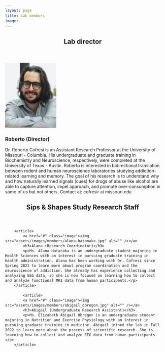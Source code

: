 ```yaml
---
layout: page
title: Lab members
image: 
---
```


<section>
	<header class="major">
		<h2>Lab director</h2>
	</header>
	
	
<div class="posts">
		<article>
			<a href="#" class="image"><img src="assets/images/members/roberto_cofresi.png" alt="" /></a>
			<h3>Roberto (Director)</h3>
			<p>Dr. Roberto Cofresí is an Assistant Research Professor at the University of Missouri - Columbia. His undergraduate and graduate training in Biochemistry and Neuroscience, respectively, were completed at the University of Texas - Austin. Roberto is interested in  bidirectional translation between rodent and human neuroscience laboratories studying addiction-related learning and memory. The goal of his research is to understand why and how naturally learned signals (cues) for drugs of abuse like alcohol are able to capture attention, impel approach, and promote over-consumption in some of us but not others. Contact at: cofresir at missouri.edu</p>
		</article>
		
</div>
</section>
		
		
		
		
<section>
	<header class="major">
		<h2>Sips & Shapes Study Research Staff </h2>
	</header>
	
<div class="posts">

		<article>
			<a href="#" class="image"><img src="assets/images/members/alana-hatanaka.jpg" alt="" /></a>
			<h3>Alana (Research Coordinator)</h3>
			<p>Ms. Alana Hatanaka is an undergraduate student majoring in Health Sciences with an interest in pursuing graduate training in health administration. Alana has been working with Dr. Cofresi since Spring 2023 to learn more about program coordination and the neuroscience of addiction. She already has experience collecting and analyzing EEG data, so she is now focused on learning how to collect and analyze functional MRI data from human participants.</p>
		</article>
		
			<article>
			<a href="#" class="image"><img src="assets/images/members/abigail_obregon.jpg" alt="" /></a>
			<h3>Abigail (Undergraduate Research Assistant)</h3>
			<p>Ms. Elizabeth Abigail Obregon is an undergraduate student majoring in Nutrition and Exercise Physiology with an interest in pursuing graduate training in medicine. Abigail joined the lab in Fall 2022 to learn more about the process of scientific research. She is learning how to collect and analyze EEG data from human participants.</p>
		</article>
		
	
</div>
</section>


